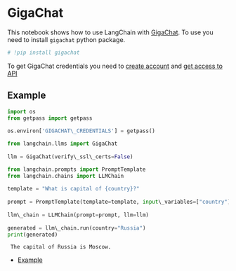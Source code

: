 # GigaChat

This notebook shows how to use LangChain with [GigaChat](https://developers.sber.ru/portal/products/gigachat).
To use you need to install `gigachat` python package.

```python
# !pip install gigachat  

```

To get GigaChat credentials you need to [create account](https://developers.sber.ru/studio/login) and [get access to API](https://developers.sber.ru/docs/ru/gigachat/api/integration)

## Example[​](#example "Direct link to Example")

```python
import os  
from getpass import getpass  
  
os.environ['GIGACHAT\_CREDENTIALS'] = getpass()  

```

```python
from langchain.llms import GigaChat  
  
llm = GigaChat(verify\_ssl\_certs=False)  

```

```python
from langchain.prompts import PromptTemplate  
from langchain.chains import LLMChain  
  
template = "What is capital of {country}?"  
  
prompt = PromptTemplate(template=template, input\_variables=["country"])  
  
llm\_chain = LLMChain(prompt=prompt, llm=llm)  
  
generated = llm\_chain.run(country="Russia")  
print(generated)  

```

```text
 The capital of Russia is Moscow.  

```

- [Example](#example)
